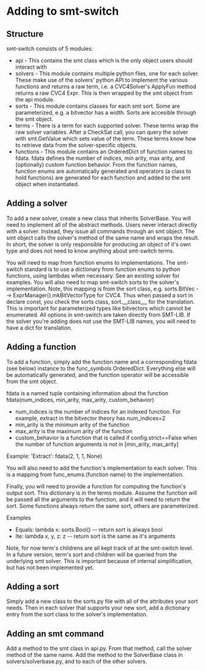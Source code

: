 # Adding to smt-switch

## Structure

smt-switch consists of 5 modules:
* api - This contains the smt class which is the only object users should interact with
* solvers - This module contains multiple python files, one for each solver. These make use of the solvers' python API to implement the various functions and returns a raw term, i.e. a CVC4Solver's ApplyFun method returns a raw CVC4 Expr. This is then wrapped by the smt object from the api module.
* sorts - This module contains classes for each smt sort. Some are parameterized, e.g. a bitvector has a width. Sorts are accesible through the smt object.
* terms - There is a term for each supported solver. These terms wrap the raw solver variables. After a CheckSat call, you can  query the solver with smt.GetValue which sets value of the term. These terms know how to retrieve data from the solver-specific objects.
* functions - This module contains an OrderedDict of function names to fdata. fdata defines the number of indices, min arity, max arity, and (optionally) custom function behavior. From the function names, function enums are automatically generated and operators (a class to hold functions) are generated for each function and added to the smt object when instantiated.

## Adding a solver

To add a new solver, create a new class that inherits SolverBase. You will need to implement all of the abstract methods. Users never interact directly with a solver. Instead, they issue all commands through an smt object. The smt object calls the solver's method of the same name and wraps the result. In short, the solver is only responsible for producing an object of it's own type and does not need to know anything about smt-switch terms. 

You will need to map from function enums to implementations. The smt-switch standard is to use a dictionary from function enums to python functions, using lambdas when necessary. See an existing solver for examples. You will also need to map smt-switch sorts to the solver's implementation. Note, this mapping is from the sort class, e.g. sorts.BitVec -->  ExprManager().mkBitVectorType for CVC4. Thus when passed a sort in declare const, you check the sorts class, sort.\_\_class\_\_, for the translation. This is important for parameterized types like bitvectors which cannot be enumerated. All options in smt-switch are taken directly from SMT-LIB. If the solver you're adding does not use the SMT-LIB names, you will need to have a dict for translation.

## Adding a function

To add a function, simply add the function name and a corresponding fdata (see below) instance to the func_symbols OrderedDict. Everything else will be automatically generated, and the function operator will be accessible from the smt object.

fdata is a named tuple containing information about the function
fdata(num_indices, min_arity, max_arity, custom_behavior)
* num_indices is the number of indices for an indexed function. For example, extract in the bitvector theory has num_indices=2
* min_arity is the minimum arity of the function
* max_arity is the maximum arity of the function
* custom_behavior is a function that is called if config.strict==False when the number of function arguments is not in [min_arity, max_arity]

Example: 'Extract': fdata(2, 1, 1, None) 

You will also need to add the function's implementation to each solver. This is a mapping from func_enums.(function name) to the implementation.

Finally, you will need to provide a function for computing the function's output sort. This dictionary is in the terms module. Assume the function will be passed all the arguments to the function, and it will need to return the sort. Some functions always return the same sort, others are parameterized. 

Examples

* Equals: lambda x: sorts.Bool()  -- return sort is always bool
* Ite: lambda x, y, z: z          -- return sort is the same as it's arguments

Note, for now term's childrens are all kept track of at the smt-switch level. In a future version, term's sort and children will be queried from the underlying smt solver. This is important because of internal simplification, but has not been implemented yet.

## Adding a sort

Simply add a new class to the sorts.py file with all of the attributes your sort needs. Then in each solver that supports your new sort, add a dictionary entry from the sort class to the solver's implementation.

## Adding an smt command

Add a method to the smt class in api.py. From that method, call the solver method of the same name. Add the method to the SolverBase class in solvers/solverbase.py, and to each of the other solvers.
